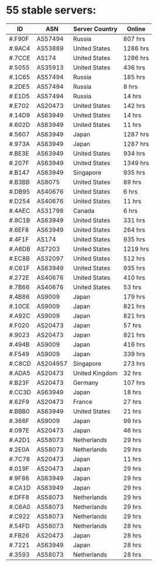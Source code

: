 # 55 stable servers:

| ID | ASN | Server Country | Online |
| ------ | ------ | ------ | ------ |
| #.F90F | AS57494 | Russia | 807 hrs |
| #.9AC4 | AS53889 | United States | 1286 hrs |
| #.7CCE | AS174 | United States | 1286 hrs |
| #.5055 | AS35913 | United States | 436 hrs |
| #.1C65 | AS57494 | Russia | 185 hrs |
| #.2DE5 | AS57494 | Russia | 8 hrs |
| #.E1D5 | AS57494 | Russia | 14 hrs |
| #.E702 | AS20473 | United States | 142 hrs |
| #.14D9 | AS63949 | United States | 14 hrs |
| #.602D | AS63949 | United States | 11 hrs |
| #.5607 | AS63949 | Japan | 1287 hrs |
| #.973A | AS63949 | Japan | 1287 hrs |
| #.BE3E | AS63949 | United States | 934 hrs |
| #.207F | AS63949 | United States | 1349 hrs |
| #.B147 | AS63949 | Singapore | 935 hrs |
| #.B3BB | AS8075 | United States | 89 hrs |
| #.DB95 | AS40676 | United States | 6 hrs |
| #.D254 | AS40676 | United States | 11 hrs |
| #.4AEC | AS31798 | Canada | 6 hrs |
| #.8C1B | AS63949 | United States | 331 hrs |
| #.6EF8 | AS63949 | United States | 264 hrs |
| #.4F1F | AS174 | United States | 935 hrs |
| #.A6DB | AS7203 | United States | 1219 hrs |
| #.EC8B | AS32097 | United States | 512 hrs |
| #.C61F | AS63949 | United States | 935 hrs |
| #.272E | AS40676 | United States | 410 hrs |
| #.7B66 | AS40676 | United States | 53 hrs |
| #.4B86 | AS9009 | Japan | 179 hrs |
| #.10CE | AS9009 | Japan | 821 hrs |
| #.A92C | AS9009 | Japan | 821 hrs |
| #.F020 | AS20473 | Japan | 57 hrs |
| #.9023 | AS20473 | Japan | 821 hrs |
| #.494B | AS9009 | Japan | 416 hrs |
| #.F549 | AS9009 | Japan | 339 hrs |
| #.C8CD | AS204957 | Singapore | 273 hrs |
| #.ADA5 | AS20473 | United Kingdom | 32 hrs |
| #.B23F | AS20473 | Germany | 107 hrs |
| #.CC3D | AS63949 | Japan | 18 hrs |
| #.62F9 | AS20473 | France | 27 hrs |
| #.BBB0 | AS63949 | United States | 21 hrs |
| #.366F | AS9009 | Japan | 99 hrs |
| #.097E | AS20473 | Japan | 46 hrs |
| #.A2D1 | AS58073 | Netherlands | 29 hrs |
| #.2E0A | AS58073 | Netherlands | 29 hrs |
| #.7C78 | AS20473 | Japan | 11 hrs |
| #.019F | AS20473 | Japan | 29 hrs |
| #.9F86 | AS63949 | Japan | 29 hrs |
| #.CA1D | AS63949 | Japan | 29 hrs |
| #.DFF8 | AS58073 | Netherlands | 29 hrs |
| #.C6A0 | AS58073 | Netherlands | 29 hrs |
| #.C922 | AS58073 | Netherlands | 29 hrs |
| #.54FD | AS58073 | Netherlands | 28 hrs |
| #.FB26 | AS20473 | Japan | 28 hrs |
| #.7221 | AS63949 | Japan | 28 hrs |
| #.3593 | AS58073 | Netherlands | 28 hrs |

